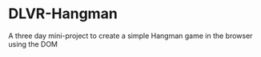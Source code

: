 # DLVR-Hangman
A three day mini-project to create a simple Hangman game in the browser using the DOM
